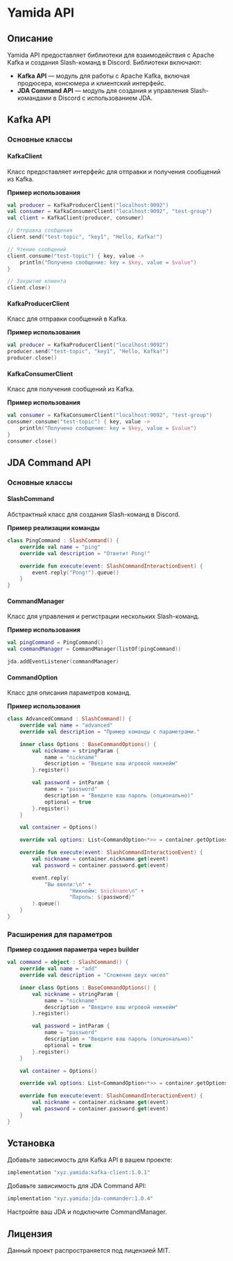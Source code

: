 
# Yamida API

## Описание

Yamida API предоставляет библиотеки для взаимодействия с Apache Kafka и создания Slash-команд в Discord.
Библиотеки включают:

- **Kafka API** — модуль для работы с Apache Kafka, включая продюсера, консюмера и клиентский интерфейс.
- **JDA Command API** — модуль для создания и управления Slash-командами в Discord с использованием JDA.

## Kafka API

### Основные классы

#### KafkaClient

Класс предоставляет интерфейс для отправки и получения сообщений из Kafka.

**Пример использования**

```kotlin
val producer = KafkaProducerClient("localhost:9092")
val consumer = KafkaConsumerClient("localhost:9092", "test-group")
val client = KafkaClient(producer, consumer)

// Отправка сообщения
client.send("test-topic", "key1", "Hello, Kafka!")

// Чтение сообщений
client.consume("test-topic") { key, value ->
    println("Получено сообщение: key = $key, value = $value")
}

// Закрытие клиента
client.close()
```

#### KafkaProducerClient

Класс для отправки сообщений в Kafka.

**Пример использования**

```kotlin
val producer = KafkaProducerClient("localhost:9092")
producer.send("test-topic", "key1", "Hello, Kafka!")
producer.close()
```

#### KafkaConsumerClient

Класс для получения сообщений из Kafka.

**Пример использования**

```kotlin
val consumer = KafkaConsumerClient("localhost:9092", "test-group")
consumer.consume("test-topic") { key, value ->
    println("Получено сообщение: key = $key, value = $value")
}
consumer.close()
```

## JDA Command API

### Основные классы

#### SlashCommand

Абстрактный класс для создания Slash-команд в Discord.

**Пример реализации команды**

```kotlin
class PingCommand : SlashCommand() {
    override val name = "ping"
    override val description = "Ответит Pong!"

    override fun execute(event: SlashCommandInteractionEvent) {
        event.reply("Pong!").queue()
    }
}
```

#### CommandManager

Класс для управления и регистрации нескольких Slash-команд.

**Пример использования**

```kotlin
val pingCommand = PingCommand()
val commandManager = CommandManager(listOf(pingCommand))

jda.addEventListener(commandManager)
```

#### CommandOption

Класс для описания параметров команд.

**Пример использования**

```kotlin
class AdvancedCommand : SlashCommand() {
    override val name = "advanced"
    override val description = "Пример команды с параметрами."

    inner class Options : BaseCommandOptions() {
        val nickname = stringParam {
            name = "nickname"
            description = "Введите ваш игровой никнейм"
        }.register()

        val password = intParam {
            name = "password"
            description = "Введите ваш пароль (опционально)"
            optional = true
        }.register()
    }

    val container = Options()

    override val options: List<CommandOption<*>> = container.getOptions()

    override fun execute(event: SlashCommandInteractionEvent) {
        val nickname = container.nickname.get(event)
        val password = container.password.get(event)

        event.reply(
            "Вы ввели:\n" +
                    "Никнейм: $nickname\n" +
                    "Пароль: ${password}"
        ).queue()
    }
}
```

### Расширения для параметров

**Пример создания параметра через builder**

```kotlin
val command = object : SlashCommand() {
    override val name = "add"
    override val description = "Сложение двух чисел"

    inner class Options : BaseCommandOptions() {
        val nickname = stringParam {
            name = "nickname"
            description = "Введите ваш игровой никнейм"
        }.register()

        val password = intParam {
            name = "password"
            description = "Введите ваш пароль (опционально)"
            optional = true
        }.register()
    }

    val container = Options()

    override val options: List<CommandOption<*>> = container.getOptions()

    override fun execute(event: SlashCommandInteractionEvent) {
        val nickname = container.nickname.get(event)
        val password = container.password.get(event)
    }
}
```

## Установка

Добавьте зависимость для Kafka API в вашем проекте:

```kotlin
implementation "xyz.yamida:kafka-client:1.0.1"
```

Добавьте зависимость для JDA Command API:

```kotlin
implementation "xyz.yamida:jda-commander:1.0.4"
```

Настройте ваш JDA и подключите CommandManager.

## Лицензия

Данный проект распространяется под лицензией MIT.
